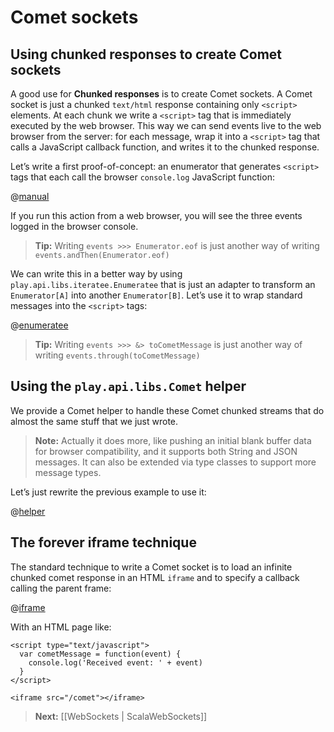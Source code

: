 <!--- Copyright (C) 2009-2013 Typesafe Inc. <http://www.typesafe.com> -->
# Comet sockets

## Using chunked responses to create Comet sockets

A good use for **Chunked responses** is to create Comet sockets. A Comet socket is just a chunked `text/html` response containing only `<script>` elements. At each chunk we write a `<script>` tag that is immediately executed by the web browser. This way we can send events live to the web browser from the server: for each message, wrap it into a `<script>` tag that calls a JavaScript callback function, and writes it to the chunked response.
    
Let’s write a first proof-of-concept: an enumerator that generates `<script>` tags that each call the browser `console.log` JavaScript function:
    
@[manual](code/ScalaComet.scala)

If you run this action from a web browser, you will see the three events logged in the browser console.

> **Tip:** Writing `events >>> Enumerator.eof` is just another way of writing `events.andThen(Enumerator.eof)`

We can write this in a better way by using `play.api.libs.iteratee.Enumeratee` that is just an adapter to transform an `Enumerator[A]` into another `Enumerator[B]`. Let’s use it to wrap standard messages into the `<script>` tags:
    
@[enumeratee](code/ScalaComet.scala)

> **Tip:** Writing `events >>> &> toCometMessage` is just another way of writing `events.through(toCometMessage)`

## Using the `play.api.libs.Comet` helper

We provide a Comet helper to handle these Comet chunked streams that do almost the same stuff that we just wrote.

> **Note:** Actually it does more, like pushing an initial blank buffer data for browser compatibility, and it supports both String and JSON messages. It can also be extended via type classes to support more message types.

Let’s just rewrite the previous example to use it:

@[helper](code/ScalaComet.scala)

## The forever iframe technique

The standard technique to write a Comet socket is to load an infinite chunked comet response in an HTML `iframe` and to specify a callback calling the parent frame:

@[iframe](code/ScalaComet.scala)

With an HTML page like:

```
<script type="text/javascript">
  var cometMessage = function(event) {
    console.log('Received event: ' + event)
  }
</script>

<iframe src="/comet"></iframe>
```

> **Next:** [[WebSockets | ScalaWebSockets]]

